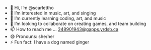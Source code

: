 - 👋 Hi, I’m @scarlettho
- 👀 I’m interested in music, art, and singing
- 🌱 I’m currently learning coding, art, and music
- 💞️ I’m looking to collaborate on creating games, and team building
- 📫 How to reach me ... 348901943@gapps.yrdsb.ca
- 😄 Pronouns: she/her
- ⚡ Fun fact: I have a dog named ginger

<!---
scarlettho/scarlettho is a ✨ special ✨ repository because its `README.md` (this file) appears on your GitHub profile.
You can click the Preview link to take a look at your changes.
--->
